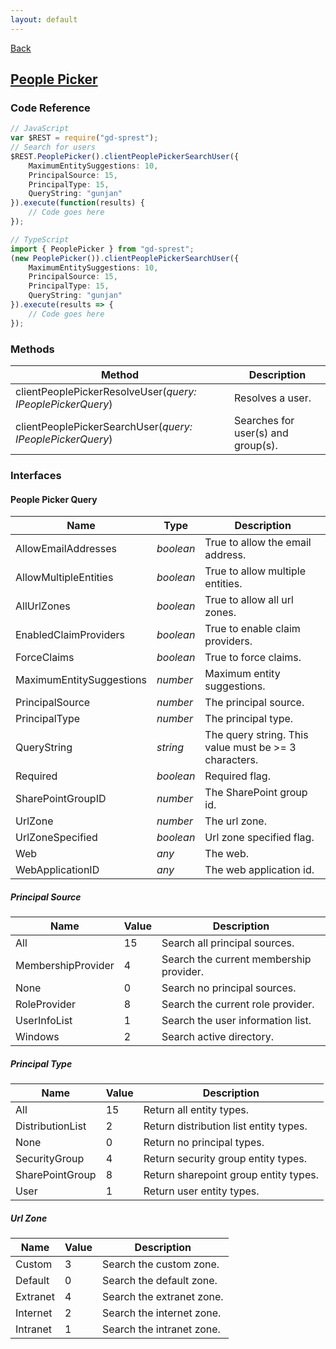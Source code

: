 ```yaml
---
layout: default
---
```

[Back](/api)
## [People Picker](http://dattabase.com/sharepoint-people-picker-rest-api/)
### Code Reference
```ts
// JavaScript
var $REST = require("gd-sprest");
// Search for users
$REST.PeoplePicker().clientPeoplePickerSearchUser({
    MaximumEntitySuggestions: 10,
    PrincipalSource: 15,
    PrincipalType: 15,
    QueryString: "gunjan"
}).execute(function(results) {
    // Code goes here
});

// TypeScript
import { PeoplePicker } from "gd-sprest";
(new PeoplePicker()).clientPeoplePickerSearchUser({
    MaximumEntitySuggestions: 10,
    PrincipalSource: 15,
    PrincipalType: 15,
    QueryString: "gunjan"
}).execute(results => {
    // Code goes here
});
```
### Methods

| Method | Description |
| --- | --- |
| clientPeoplePickerResolveUser(_query: IPeoplePickerQuery_) | Resolves a user. |
| clientPeoplePickerSearchUser(_query: IPeoplePickerQuery_) | Searches for user(s) and group(s). |

### Interfaces

#### People Picker Query

| Name | Type | Description |
| --- | --- | --- |
AllowEmailAddresses | _boolean_ | True to allow the email address. |
AllowMultipleEntities | _boolean_ | True to allow multiple entities. |
AllUrlZones | _boolean_ | True to allow all url zones. |
EnabledClaimProviders | _boolean_ | True to enable claim providers. |
ForceClaims | _boolean_ | True to force claims. |
MaximumEntitySuggestions | _number_ | Maximum entity suggestions. |
PrincipalSource | _number_ | The principal source. |
PrincipalType | _number_ | The principal type. |
QueryString | _string_ | The query string. This value must be >= 3 characters. |
Required | _boolean_ | Required flag. |
SharePointGroupID | _number_ | The SharePoint group id. |
UrlZone | _number_ | The url zone. |
UrlZoneSpecified | _boolean_ | Url zone specified flag. |
Web | _any_ | The web. |
WebApplicationID | _any_ | The web application id. |

##### Principal Source

| Name | Value | Description |
| --- | --- | --- |
| All | 15 | Search all principal sources. |
| MembershipProvider | 4 | Search the current membership provider. |
| None | 0 | Search no principal sources. |
| RoleProvider | 8 | Search the current role provider. |
| UserInfoList | 1 | Search the user information list. |
| Windows | 2 | Search active directory. |

##### Principal Type

| Name | Value | Description |
| --- | --- | --- |
| All | 15 | Return all entity types. |
| DistributionList | 2 | Return distribution list entity types. |
| None | 0 | Return no principal types. |
| SecurityGroup | 4 | Return security group entity types. |
| SharePointGroup | 8 | Return sharepoint group entity types. |
| User | 1 | Return user entity types. |

##### Url Zone

| Name | Value | Description |
| --- | --- | --- |
| Custom | 3 | Search the custom zone. |
| Default | 0 | Search the default zone. |
| Extranet | 4 | Search the extranet zone. |
| Internet | 2 | Search the internet zone. |
| Intranet | 1 | Search the intranet zone. |